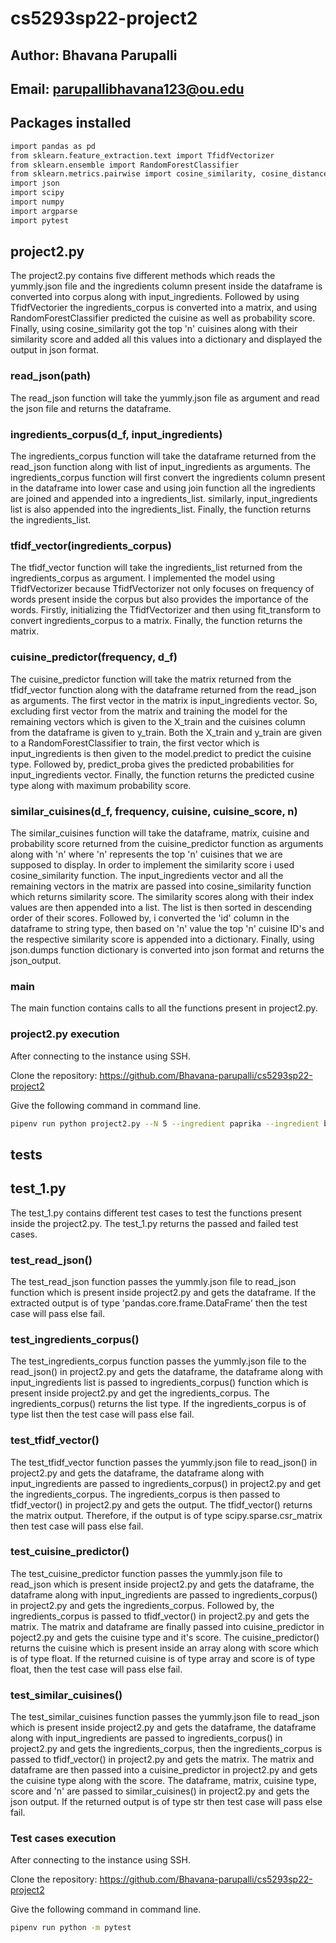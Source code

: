 # cs5293sp22-project2
## Author: Bhavana Parupalli
## Email: parupallibhavana123@ou.edu
## Packages installed
```bash 
import pandas as pd
from sklearn.feature_extraction.text import TfidfVectorizer
from sklearn.ensemble import RandomForestClassifier
from sklearn.metrics.pairwise import cosine_similarity, cosine_distances
import json
import scipy
import numpy
import argparse
import pytest
```
## project2.py
The project2.py contains five different methods which reads the yummly.json file and the ingredients column present inside the dataframe is converted into corpus along with input_ingredients. Followed by using TfidfVectorier the ingredients_corpus is converted into a matrix, and using RandomForestClassifier predicted the cuisine as well as probability score. Finally, using cosine_similarity got the top 'n' cuisines along with their similarity score and added all this values into a dictionary and displayed the output in json format.
### read_json(path)
The read_json function will take the yummly.json file as argument and read the json file and returns the dataframe.
### ingredients_corpus(d_f, input_ingredients)
The ingredients_corpus function will take the dataframe returned from the read_json function along with list of input_ingredients as arguments. The ingredients_corpus function will first convert the ingredients column present in the dataframe into lower case and using join function all the ingredients are joined and appended into a ingredients_list. similarly, input_ingredients list is also appended into the ingredients_list. Finally, the function returns the ingredients_list.
### tfidf_vector(ingredients_corpus)
The tfidf_vector function will take the ingredients_list returned from the ingredients_corpus as argument. I implemented the model using TfidfVectorizer because TfidfVectorizer not only focuses on frequency of words present inside the corpus but also provides the importance of the words. Firstly, initializing the TfidfVectorizer and then using fit_transform to convert ingredients_corpus to a matrix. Finally, the function returns the matrix.
### cuisine_predictor(frequency, d_f)
The cuisine_predictor function will take the matrix returned from the tfidf_vector function along with the dataframe returned from the read_json as arguments. The first vector in the matrix is input_ingredients vector. So, excluding first vector from the matrix and training the model for the remaining vectors which is given to the X_train and the cuisines column from the dataframe is given to y_train. Both the X_train and y_train are given to a RandomForestClassifier to train, the first vector which is input_ingredients is then given to the model.predict to predict the cuisine type. Followed by, predict_proba gives the predicted probabilities for input_ingredients vector. Finally, the function returns the predicted cusine type along with maximum probability score.
### similar_cuisines(d_f, frequency, cuisine, cuisine_score, n)
The similar_cuisines function will take the dataframe, matrix, cuisine and probability score returned from the cuisine_predictor function as arguments along with 'n' where 'n' represents the top 'n' cuisines that we are supposed to display. In order to implement the similarity score i used cosine_similarity function. The input_ingredients vector and all the remaining vectors in the matrix are passed into cosine_similarity function which returns similarity score. The similarity scores along with their index values are then appended into a list. The list is then sorted in descending order of their scores. Followed by, i converted the 'id' column in the dataframe to string type, then based on 'n' value the top 'n' cuisine ID's and the respective similarity score is appended into a dictionary. Finally, using json.dumps function dictionary is converted into json format and returns the json_output.
### main
The main function contains calls to all the functions present in project2.py. 
### project2.py execution
After connecting to the instance using SSH.

Clone the repository: https://github.com/Bhavana-parupalli/cs5293sp22-project2

Give the following command in command line.
```bash
pipenv run python project2.py --N 5 --ingredient paprika --ingredient banana --ingredient "rice krispies" 
```
## tests
## test_1.py
The test_1.py contains different test cases to test the functions present inside the project2.py. The test_1.py returns the passed and failed test cases.
### test_read_json()
The test_read_json function passes the yummly.json file to read_json function which is present inside project2.py and gets the dataframe. If the extracted output is of type 'pandas.core.frame.DataFrame' then the test case will pass else fail.
### test_ingredients_corpus()
The test_ingredients_corpus function passes the yummly.json file to the read_json() in project2.py and gets the dataframe, the dataframe along with input_ingredients list is passed to ingredients_corpus() function which is present inside project2.py and get the ingredients_corpus. The ingredients_corpus() returns the list type. If the ingredients_corpus is of type list then the test case will pass else fail.
### test_tfidf_vector()
The test_tfidf_vector function passes the yummly.json file to read_json() in project2.py and gets the dataframe, the dataframe along with input_ingredients are passed to ingredients_corpus() in project2.py and get the ingredients_corpus. The ingredients_corpus is then passed to tfidf_vector() in project2.py and gets the output. The tfidf_vector() returns the matrix output. Therefore, if the output is of type scipy.sparse.csr_matrix then test case will pass else fail. 
### test_cuisine_predictor()
The test_cuisine_predictor function passes the yummly.json file to read_json which is present inside project2.py and gets the dataframe, the dataframe along with input_ingredients are passed to ingredients_corpus() in project2.py and gets the ingredients_corpus. Followed by, the ingredients_corpus is passed to tfidf_vector() in project2.py and gets the matrix. The matrix and dataframe are finally passed into cuisine_predictor in poject2.py and gets the cuisine type and it's score. The cuisine_predictor() returns the cuisine which is present inside an array along with score which is of type float. If the returned cuisine is of type array and score is of type float, then the test case will pass else fail. 
### test_similar_cuisines()
The test_similar_cuisines function passes the yummly.json file to read_json which is present inside project2.py and gets the dataframe, the dataframe along with input_ingredients are passed to ingredients_corpus() in project2.py and gets the ingredients_corpus, then the ingredients_corpus is passed to tfidf_vector() in project2.py and gets the matrix. The matrix and dataframe are then passed into a cuisine_predictor in project2.py and gets the cuisine type along with the score. The dataframe, matrix, cuisine type, score and 'n' are passed to similar_cuisines() in project2.py and gets the json output. If the returned output is of type str then test case will pass else fail.
### Test cases execution
After connecting to the instance using SSH.

Clone the repository: https://github.com/Bhavana-parupalli/cs5293sp22-project2

Give the following command in command line.
```bash
pipenv run python -m pytest
```
